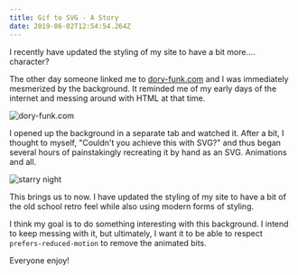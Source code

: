 ```yaml
---
title: Gif to SVG - A Story
date: 2019-06-02T12:54:54.264Z
---
```


I recently have updated the styling of my site to have a bit more.... character?

The other day someone linked me to [dory-funk.com](http://www.dory-funk.com/) and I was immediately mesmerized by the background. It reminded me of my early days of the internet and messing around with HTML at that time.

![dory-funk.com](/uploads/dory-funk-com.png)

I opened up the background in a separate tab and watched it. After a bit, I thought to myself, "Couldn't you achieve this with SVG?" and thus began several hours of painstakingly recreating it by hand as an SVG. Animations and all.

![starry night](/uploads/starry-night.svg)

This brings us to now. I have updated the styling of my site to have a bit of the old school retro feel while also using modern forms of styling.

I think my goal is to do something interesting with this background. I intend to keep messing with it, but ultimately, I want it to be able to respect `prefers-reduced-motion` to remove the animated bits.

Everyone enjoy!
